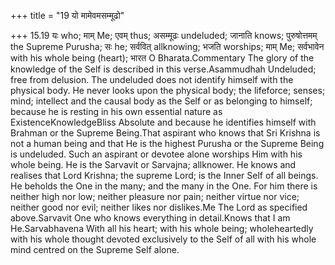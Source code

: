 +++
title = "19 यो मामेवमसम्मूढो"

+++
15.19 यः who; माम् Me; एवम् thus; असम्मूढः undeluded; जानाति knows;
पुरुषोत्तमम् the Supreme Purusha; सः he; सर्ववित् allknowing; भजति
worships; माम् Me; सर्वभावेन with his whole being (heart); भारत O
Bharata.Commentary The glory of the knowledge of the Self is described
in this verse.Asammudhah Undeluded; free from delusion. The undeluded
does not identify himself with the physical body. He never looks upon
the physical body; the lifeforce; senses; mind; intellect and the causal
body as the Self or as belonging to himself; because he is resting in
his own essential nature as ExistenceKnowledgeBliss Absolute and because
he identifies himself with Brahman or the Supreme Being.That aspirant
who knows that Sri Krishna is not a human being and that He is the
highest Purusha or the Supreme Being is undeluded. Such an aspirant or
devotee alone worships Him with his whole being. He is the Sarvavit or
Sarvajna; allknower. He knows and realises that Lord Krishna; the
supreme Lord; is the Inner Self of all beings. He beholds the One in the
many; and the many in the One. For him there is neither high nor low;
neither pleasure nor pain; neither virtue nor vice; neither good nor
evil; neither likes nor dislikes.Me The Lord as specified above.Sarvavit
One who knows everything in detail.Knows that I am He.Sarvabhavena With
all his heart; with his whole being; wholeheartedly with his whole
thought devoted exclusively to the Self of all with his whole mind
centred on the Supreme Self alone.
